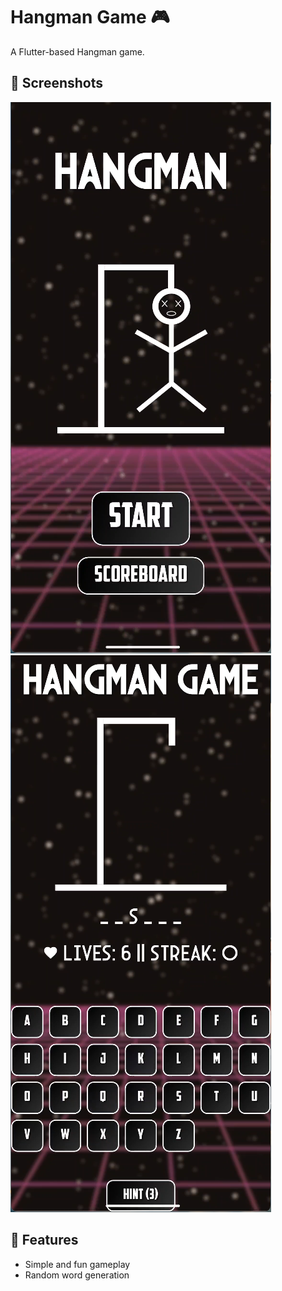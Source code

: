 # Hangman Game 🎮  

A Flutter-based Hangman game.  

## 📸 Screenshots  

![Home Screen](screenshots/home.png)  
![Game Screen](screenshots/game.png)  

## 🚀 Features  
- Simple and fun gameplay  
- Random word generation  

